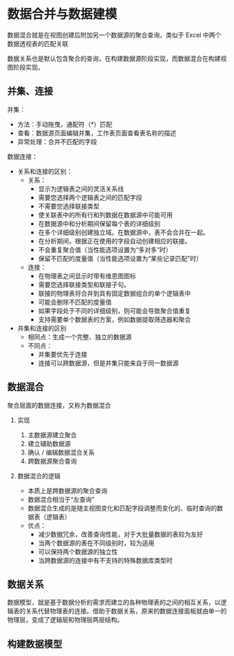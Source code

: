 # 数据合并与数据建模

数据混合就是在视图创建后附加另一个数据源的聚合查询，类似于 Excel 中两个数据透视表的匹配关联

数据关系也是默认包含聚合的查询，在构建数据源阶段实现，而数据混合在构建视图阶段实现。

## 并集、连接

并集：

* 方法：手动拖曳，通配符（*）匹配
* 查看：数据源页面编辑并集，工作表页面查看表名称的描述
* 异常处理：合并不匹配的字段

数据连接：

* 关系和连接的区别：
  * 关系：
    * 显示为逻辑表之间的灵活关系线
    * 需要您选择两个逻辑表之间的匹配字段
    * 不需要您选择联接类型
    * 使关联表中的所有行和列数据在数据源中可能可用
    * 在数据源中和分析期间保留每个表的详细级别
    * 在多个详细级别创建独立域。在数据源中，表不会合并在一起。
    * 在分析期间，根据正在使用的字段自动创建相应的联接。
    * 不会重复聚合值（当性能选项设置为“多对多”时）
    * 保留不匹配的度量值（当性能选项设置为“某些记录匹配”时）
  * 连接：
    * 在物理表之间显示时带有维恩图图标
    * 需要您选择联接类型和联接子句。
    * 联接的物理表将合并到具有固定数据组合的单个逻辑表中
    * 可能会删除不匹配的度量值
    * 如果字段处于不同的详细级别，则可能会导致聚合值重复
    * 支持需要单个数据表的方案，例如数据提取筛选器和聚合
* 并集和连接的区别
  * 相同点：生成一个完整、独立的数据源
  * 不同点：
    * 并集要优先于连接
    * 连接可以跨数据源，但是并集只能来自于同一数据源

## 数据混合

聚合层面的数据连接，又称为数据混合

1. 实现
   1. 主数据源建立聚合
   1. 建立辅助数据源
   1. 确认 / 编辑数据混合关系
   1. 跨数据源聚合查询

2. 数据混合的逻辑
   * 本质上是跨数据源的聚合查询
   * 数据混合相当于“左查询”
   * 数据混合生成的是随主视图变化和匹配字段调整而变化的、临时查询的数据表（逻辑表）
   * 优点：
     * 减少数据冗余，改善查询性能，对于大批量数据的表较为友好
     * 当两个数据源的表在不同级别时，较为适用
     * 可以保持两个数据源的独立性
     * 当跨数据源的连接中有不支持的特殊数据库类型时

## 数据关系

数据模型，就是基于数据分析的需求而建立的各种物理表的之间的相互关系，以逻辑表的关系代替物理表的连接。借助于数据关系，原来的数据连接面板就由单一的物理层，变成了逻辑层和物理层两层结构。

## 构建数据模型

